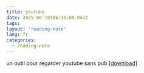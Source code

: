 ```yaml
---
title: youtube
date: 2025-06-18T06:16:00.047Z
tags:
layout: 'reading-note'
lang: fr
categories: 
  - reading-note
---
```

un outil pour regarder youtube sans pub 
<a href="https://github.com/thomas-iniguez-visioli/youtube-public/releases/latest">[download]</a>
